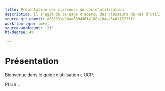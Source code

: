 ```yaml
---
title: Présentation des classeurs de cas d’utilisation
description: Il s’agit de la page d’aperçu des classeurs de cas d’utilisation.
source-git-commit: a389631a2baa639496f4168a164aa3461157f5ff
workflow-type: tm+mt
source-wordcount: '21'
ht-degree: 4%

---
```



# Présentation

Bienvenue dans le guide d’utilisation d’UCP.

PLUS...

<!--
This is the landing page of the user guide. It should be the first list item in the TOC.md file.

See other user landing pages to get ideas.
-->

